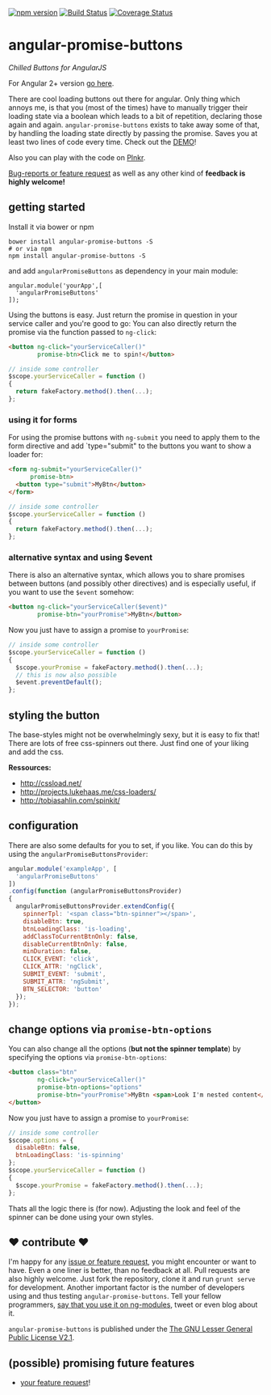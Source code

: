 [![npm version](https://badge.fury.io/js/angular-promise-buttons.svg)](https://badge.fury.io/js/angular-promise-buttons)
[![Build Status](https://travis-ci.org/johannesjo/angular-promise-buttons.svg)](https://travis-ci.org/johannesjo/angular-promise-buttons?branch=master)
[![Coverage Status](https://coveralls.io/repos/johannesjo/angular-promise-buttons/badge.svg?branch=master)](https://coveralls.io/r/johannesjo/angular-promise-buttons?branch=master)

angular-promise-buttons
===========

*Chilled Buttons for AngularJS*

For Angular 2+ version [go here](https://github.com/johannesjo/angular2-promise-buttons).

There are cool loading buttons out there for angular. Only thing which annoys me, is that you (most of the times) have to manually trigger their loading state via a boolean which leads to a bit of repetition, declaring those again and again. ```angular-promise-buttons``` exists to take away some of that, by handling the loading state directly by passing the promise. Saves you at least two lines of code every time. Check out the [DEMO](http://johannesjo.github.io/angular-promise-buttons/#demo)!

Also you can play with the code on [Plnkr](http://plnkr.co/edit/yKrlohXVL15fRjTjZHBJ?p=preview).


[Bug-reports or feature request](https://github.com/johannesjo/angular-promise-buttons/issues) as well as any other kind of **feedback is highly welcome!**

## getting started

Install it via bower or npm
```
bower install angular-promise-buttons -S
# or via npm
npm install angular-promise-buttons -S
```
and add `angularPromiseButtons` as dependency in your main module:
```
angular.module('yourApp',[
  'angularPromiseButtons'
]);
```

Using the buttons is easy. Just return the promise in question in your service caller and you're good to go:
You can also directly return the promise via the function passed to `ng-click`:
```html
<button ng-click="yourServiceCaller()"
        promise-btn>Click me to spin!</button>
```

```javascript
// inside some controller
$scope.yourServiceCaller = function ()
{
  return fakeFactory.method().then(...);
};
```
### using it for forms
For using the promise buttons with `ng-submit` you need to apply them to the form directive and add `type="submit" to the buttons you want to show a loader for:
```html
<form ng-submit="yourServiceCaller()"
      promise-btn>
  <button type="submit">MyBtn</button>
</form>
```

```javascript
// inside some controller
$scope.yourServiceCaller = function ()
{
  return fakeFactory.method().then(...);
};
```

### alternative syntax and using $event
There is also an alternative syntax, which allows you to share promises between buttons (and possibly other directives) and is especially useful, if you want to use the `$event` somehow:
```html
<button ng-click="yourServiceCaller($event)"
        promise-btn="yourPromise">MyBtn</button>
```
Now you just have to assign a promise to ```yourPromise```:
```javascript
// inside some controller
$scope.yourServiceCaller = function ()
{
  $scope.yourPromise = fakeFactory.method().then(...);
  // this is now also possible
  $event.preventDefault();
};
```



## styling the button
The base-styles might not be overwhelmingly sexy, but it is easy to fix that! There are lots of free css-spinners out there. Just find one of your liking and add the css.

**Ressources:**
* http://cssload.net/
* http://projects.lukehaas.me/css-loaders/
* http://tobiasahlin.com/spinkit/


## configuration
There are also some defaults for you to set, if you like. You can do this by using the ```angularPromiseButtonsProvider```:
```javascript
angular.module('exampleApp', [
  'angularPromiseButtons'
])
.config(function (angularPromiseButtonsProvider)
{
  angularPromiseButtonsProvider.extendConfig({
    spinnerTpl: '<span class="btn-spinner"></span>',
    disableBtn: true,
    btnLoadingClass: 'is-loading',
    addClassToCurrentBtnOnly: false,
    disableCurrentBtnOnly: false,
    minDuration: false,
    CLICK_EVENT: 'click',
    CLICK_ATTR: 'ngClick',
    SUBMIT_EVENT: 'submit',
    SUBMIT_ATTR: 'ngSubmit',
    BTN_SELECTOR: 'button'
  });
});
```

## change options via `promise-btn-options`
You can also change all the options (**but not the spinner template**) by specifying the options via `promise-btn-options`:
```html
<button class="btn"
        ng-click="yourServiceCaller()"
        promise-btn-options="options"
        promise-btn="yourPromise">MyBtn <span>Look I'm nested content</span>
</button>
```
Now you just have to assign a promise to ```yourPromise```:
```javascript
// inside some controller
$scope.options = {
  disableBtn: false,
  btnLoadingClass: 'is-spinning'
};
$scope.yourServiceCaller = function ()
{
  $scope.yourPromise = fakeFactory.method().then(...);
};
```

Thats all the logic there is (for now). Adjusting the look and feel of the spinner can be done using your own styles.


## ❤ contribute ❤
I'm happy for any [issue or feature request](https://github.com/johannesjo/angular-promise-buttons/issues), you might encounter or want to have. Even a one liner is better, than no feedback at all. Pull requests are also highly welcome. Just fork the repository, clone it and run `grunt serve` for development. Another important factor is the number of developers using and thus testing `angular-promise-buttons`. Tell your fellow programmers, [say that you use it on ng-modules](http://ngmodules.org/modules/angular-promise-buttons), tweet or even blog about it.

`angular-promise-buttons` is published under the [The GNU Lesser General Public License V2.1](https://github.com/johannesjo/angular-promise-buttons/blob/master/LICENSE).

## (possible) promising future features
* [your feature request](https://github.com/johannesjo/angular-promise-buttons/issues)!
